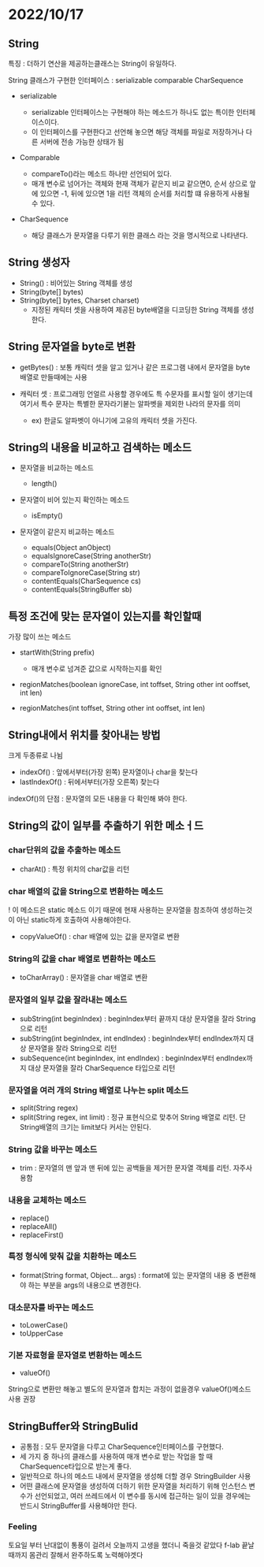 # 2022/10/17



## String

특징 : 더하기 연산을 제공하는클래스는 String이 유일하다.

String 클래스가 구현한 인터페이스 : serializable comparable CharSequence

- serializable
  - serializable 인터페이스는 구현해야 하는 메소드가 하나도 없는 특이한 인터페이스이다.
  - 이 인터페이스를 구현한다고 선언해 놓으면 해당 객체를 파일로 저장하거나 다른 서버에 전송 가능한 상태가 됨

- Comparable 
  - compareTo()라는 메소드 하나만 선언되어 있다.
  - 매개 변수로 넘어가는 객체와 현재 객체가 같은지 비교 같으면0, 순서 상으로 앞에 있으면 -1, 뒤에 있으면 1을 리턴
    객체의 순서를 처리할 떄 유용하게 사용될 수 있다.

- CharSequence
  - 해당 클래스가 문자열을 다루기 위한 클래스 라는 것을 명시적으로 나타낸다.

## String 생성자

- String() : 비어있는 String 객체를 생성
- String(byte[] bytes)
- String(byte[] bytes, Charset charset)
  - 지정된 캐릭터 셋을 사용하여 제공된 byte배열을 디코딩한 String 객체를 생성한다.

## String 문자열을 byte로 변환

- getBytes() : 보통 캐릭터 셋을 알고 있거나 같은 프로그램 내에서 문자열을 byte 배열로 만들때에는
사용

- 캐릭터 셋 : 프로그래밍 언얼르 사용할 경우에도 특 수문자를 표시할 일이 생기는데 여기서 특수 문자는 특별한
문자라기볻는 알파벳을 제외한 나라의 문자를 의미 
  - ex) 한글도 알파벳이 아니기에 고유의 캐릭터 셋을 가진다.

## String의 내용을 비교하고 검색하는 메소드

- 문자열을 비교하는 메소드
  - length()

- 문자열이 비어 있는지 확인하는 메소드
  - isEmpty()

- 문자열이 같은지 비교하는 메소드
  - equals(Object anObject)
  - equalsIgnoreCase(String anotherStr)
  - compareTo(String anotherStr)
  - compareToIgnoreCase(String str)
  - contentEquals(CharSequence cs)
  - contentEquals(StringBuffer sb)

## 특정 조건에 맞는 문자열이 있는지를 확인할때

가장 많이 쓰는 메소드
- startWith(String prefix)
  - 매개 변수로 넘겨준 값으로 시작하는지를 확인

- regionMatches(boolean ignoreCase, int toffset, String other int ooffset, int len)
- regionMatches(int toffset, String other int ooffset, int len)

## String내에서 위치를 찾아내는 방법

크게 두종류로 나뉨
- indexOf() : 앞에서부터(가장 왼쪽) 문자열이나 char을 찾는다
- lastIndexOf() : 뒤에서부터(가장 오른쪽) 찾는다

indexOf()의 단점 : 문자열의 모든 내용을 다 확인해 봐야 한다.

## String의 값이 일부를 추출하기 위한 메소ㅓ드

### char단위의 값을 추출하는 메소드
- charAt() : 특정 위치의 char값을 리턴

### char 배열의 값을 String으로 변환하는 메소드
! 이 메소드은 static 메소드 이기 때문에 현재 사용하는 문자열을 참조하여 생성하는것이 아닌 static하게 호출하여 사용해야한다.
- copyValueOf() : char 배열에 있는 값을 문자열로 변환

### String의 값을 char 배열로 변환하는 메소드
- toCharArray() : 문자열을 char 배열로 변환

### 문자열의 일부 값을 잘라내는 메소드
- subString(int beginIndex) : beginIndex부터 끝까지 대상 문자열을 잘라 String으로 리턴
- subString(int beginIndex, int endIndex) : beginIndex부터 endIndex까지 대상 문자열을 잘라 String으로 리턴
- subSequence(int beginIndex, int endIndex) : beginIndex부터 endIndex까지 대상 문자열을 잘라 CharSequence 타입으로 리턴

### 문자열을 여러 개의 String 배열로 나누는 split 메소드
- split(String regex)
- split(String regex, int limit) : 정규 표현식으로 맞추어 String 배열로 리턴. 단 String배열의 크기는 limit보다 커서는 안된다.

### String 값을 바꾸는 메소드
- trim : 문자열의 맨 앞과 맨 뒤에 있는 공백들을 제거한 문자열 객체를 리턴. 자주사용함

### 내용을 교체하는 메소드
- replace()
- replaceAll()
- replaceFirst()

### 특정 형식에 맞춰 값을 치환하는 메소드
- format(String format, Object... args) : format에 있는 문자열의 내용 중 변환해야 하는 부분을 args의 내용으로 변경한다.

### 대소문자를 바꾸는 메소드
- toLowerCase()
- toUpperCase

### 기본 자료형을 문자열로 변환하는 메소드
- valueOf()

String으로 변환만 해놓고 별도의 문자열과 합치는 과정이 없을경우 valueOf()메소드 사용 권장


## StringBuffer와 StringBulid

- 공통점 : 모두 문자열을 다루고 CharSequence인터페이스를 구현했다.
- 세 가지 중 하나의 클래스를 사용하여 매개 변수로 받는 작업을 할 때 CharSequence타입으로 받는게 좋다.
- 일반적으로 하나의 메소드 내에서 문자열을 생성해 더할 경우 StringBuilder 사용
- 어떤 클래스에 문자열을 생성하여 더하기 위한 문자열을 처리하기 위해 인스턴스 변수가 선언되었고, 여러 쓰레드에서 이 변수를 동시에 접근하는 일이 있을 경우에는 반드시 StringBuffer를 사용해야만 한다.


### Feeling
토요일 부터 난대없이 통풍이 걸려서 오늘까지 고생을 했더니 죽을것 같았다
f-lab 끝날때까지 몸관리 잘해서 완주하도록 노력해야겟다